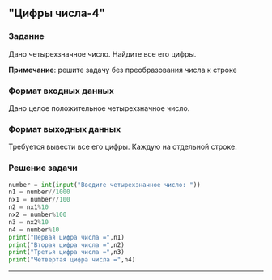 ## "Цифры числа-4"

### Задание

Дано четырехзначное число. Найдите все его цифры.

**Примечание**: решите задачу без преобразования числа к строке

### Формат входных данных

Дано целое положительное четырехзначное число.

### Формат выходных данных

Требуется вывести все его цифры. Каждую на отдельной строке.

### Решение задачи

```python
number = int(input("Введите четырехзначное число: "))
n1 = number//1000
nx1 = number//100
n2 = nx1%10
nx2 = number%100
n3 = nx2%10
n4 = number%10
print("Первая цифра числа =",n1)
print("Вторая цифра числа =",n2)
print("Третья цифра числа =",n3)
print("Четвертая цифра числа =",n4)
```

---

